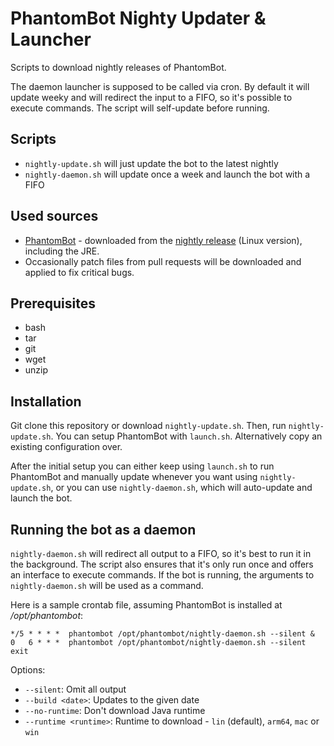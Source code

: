# PhantomBot Nighty Updater & Launcher

Scripts to download nightly releases of PhantomBot.

The daemon launcher is supposed to be called via cron. By default it will update weeky and will redirect the input to a FIFO, so it's possible to execute commands. The script will self-update before running.

## Scripts
- `nightly-update.sh` will just update the bot to the latest nightly
- `nightly-daemon.sh` will update once a week and launch the bot with a FIFO

## Used sources
* [PhantomBot](https://github.com/PhantomBot/PhantomBot) - downloaded from the [nightly release](https://github.com/PhantomBot/nightly-build) (Linux version), including the JRE.
* Occasionally patch files from pull requests will be downloaded and applied to fix critical bugs.

## Prerequisites
- bash
- tar
- git
- wget
- unzip

## Installation
Git clone this repository or download `nightly-update.sh`. Then, run `nightly-update.sh`. You can setup PhantomBot with `launch.sh`. Alternatively copy an existing configuration over.

After the initial setup you can either keep using `launch.sh` to run PhantomBot and manually update whenever you want using `nightly-update.sh`, or you can use `nightly-daemon.sh`, which will auto-update and launch the bot.

## Running the bot as a daemon
`nightly-daemon.sh` will redirect all output to a FIFO, so it's best to run it in the background. The script also ensures that it's only run once and offers an interface to execute commands. If the bot is running, the arguments to `nightly-daemon.sh` will be used as a command.

Here is a sample crontab file, assuming PhantomBot is installed at */opt/phantombot*:
```crontab
*/5 * * * *  phantombot /opt/phantombot/nightly-daemon.sh --silent &
0   6 * * *  phantombot /opt/phantombot/nightly-daemon.sh --silent exit
```

Options:
* `--silent`: Omit all output
* `--build <date>`: Updates to the given date
* `--no-runtime`: Don't download Java runtime
* `--runtime <runtime>`: Runtime to download - `lin` (default), `arm64`, `mac` or `win`
